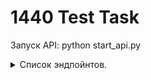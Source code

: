 # 1440 Test Task

Запуск API:
python start_api.py

<details>
<summary> Список эндпойнтов. </summary>

1. Выполнить соединение с сокетом-сервером(источником питания).

    ```
    GET /connect
    ```

2. Опрос телеметрии источника питания.

    ```
    GET /telemetry/<channel>
    ```
    Метод принимает номер канала и возвращает ответ с кодом `200` и данные телеметрии(напряжение, ток, мощность) с этого канала.

3. Запрос текущего состояния всех каналов питания.
  
    ```
    GET /current_state
    ```
    Метод возвращает ответ с кодом `200` и данные в json формате напряжений и токов со всех каналов.

4. Включение канала питания.
  
    ```
    POST /channel/on
    ```
    Метод отправляет команду на выставление указанного тока и напряжения указанного канала, включение канала питания.

5. Включение канала питания.
  
    ```
    POST /channel/off/<channel>
    ```
    Метод отправляет команду отключение указанного канала питания.

